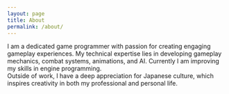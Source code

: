 ```yaml
---
layout: page
title: About
permalink: /about/
---
```


I am a dedicated game programmer with passion for creating engaging gameplay experiences. My technical expertise lies in developing gameplay mechanics, combat systems, animations, and AI. Currently I am improving my skills in engine programming.
</br>
Outside of work, I have a deep appreciation for Japanese culture, which inspires creativity in both my professional and personal life.